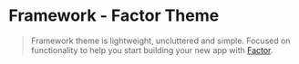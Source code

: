 # Framework - Factor Theme

> Framework theme is lightweight, uncluttered and simple. Focused on functionality to help you start building your new app with [Factor](https://factor.dev/).